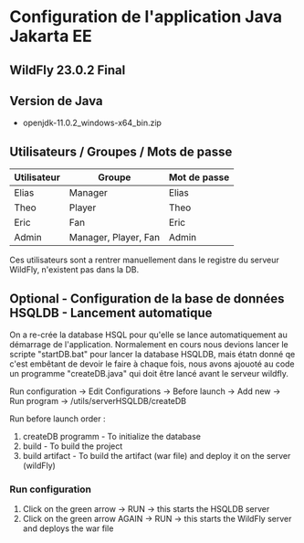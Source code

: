 # Configuration de l'application Java Jakarta EE

## WildFly 23.0.2 Final

## Version de Java
- openjdk-11.0.2_windows-x64_bin.zip

## Utilisateurs / Groupes / Mots de passe

| Utilisateur | Groupe                | Mot de passe |
|-------------|-----------------------|--------------|
| Elias       | Manager               | Elias        |
| Theo        | Player                | Theo         |
| Eric        | Fan                   | Eric         |
| Admin       | Manager, Player, Fan  | Admin        |
Ces utilisateurs sont a rentrer manuellement dans le registre du serveur WildFly, n'existent pas dans la DB.

## Optional - Configuration de la base de données HSQLDB - Lancement automatique
On a re-crée la database HSQL pour qu'elle se lance automatiquement au démarrage de l'application.
Normalement en cours nous devions lancer le scripte "startDB.bat" pour lancer la database HSQLDB, 
mais étatn donné qe c'est embêtant de devoir le faire à chaque fois, nous avons ajouoté au code un programme "createDB.java" qui doit être lancé avant le serveur wildfly.


Run configuration -> Edit Configurations -> Before launch -> Add new -> Run program -> /utils/serverHSQLDB/createDB

Run before launch order : 
1) createDB programm - To initialize the database
2) build - To build the project
3) build artifact - To build the artifact (war file) and deploy it on the server (wildFly)

### Run configuration 
1) Click on the green arrow -> RUN -> this starts the HSQLDB server
2) Click on the green arrow AGAIN -> RUN -> this starts the WildFly server and deploys the war file
